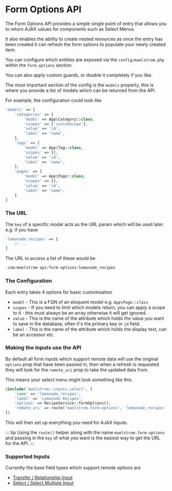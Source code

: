 # Form Options API

The Form Options API provides a simple single point of entry that allows you to return AJAX values for components such as Select Menus.

It also enables the ability to create nested resources as once the entry has been created it can refresh the form options to populate your newly created item.

You can configure which entities are exposed via the `config/maelstrom.php` within the `form_options` section.

You can also apply custom guards, or disable it completely if you like.

The most important section of the config is the `models` property, this is where you provide a list of models which can be returned from the API.

For example, the configuration could look like

```php
'models' => [
    'categories' => [
        'model' => App\Category::class,
        'scopes' => ['customScope'],
        'value' => 'id',
        'label' => 'name',
    ],
    'tags' => [
        'model' => App\Tag::class,
        'scopes' => [],
        'value' => 'id',
        'label' => 'name',
    ],
    'pages' => [
        'model' => App\Page::class,
        'scopes' => [],
        'value' => 'id',
        'label' => 'name',
    ]
]
```

### The URL

The `key` of a specific model acts as the URL param which will be used later. e.g. if you have

```php
'lemonade_recipes' => [
    // ...
]
```

The URL to access a list of these would be

```php
.com/maelstrom-api/form-options/lemonade_recipes
```

### The Configuration

Each entry takes 4 options for basic customisation

- `model` - This is a FQN of an eloquent model e.g. `App\Page::class`
- `scopes` - If you need to limit which models return, you can apply a scope to it - this must always be an array otherwise it will get ignored.
- `value` - This is the name of the attribute which holds the value you want to save in the database, often it's the primary key or `id` field.
- `label` - This is the name of the attribute which holds the display text, can be an accessor etc.

### Making the inputs use the API

By default all form inputs which support remote data will use the original `options` prop that have been passed in, then when a refresh is requested they will look for the `remote_uri` prop to take the updated data from.

This means your select menu might look something like this.

```php
@include('maelstrom::inputs.select', [
    'name' => 'lemonade_recipes',
    'label' => 'Lemonade Recipes',
    'options' => RecipeService::formOptions(),
    'remote_uri' => route('maelstrom.form-options', 'lemonade_recipes'),
])
```

This will then set up everything you need for AJAX inputs.

::: tip
Using the `route()` helper along with the name `maelstrom.form-options` and passing in the `key` of what you want is the easiest way to get the URL for the API.
:::

### Supported Inputs

Currently the base field types which support remote options are

- [Transfer / Relationship Input](./fields.md#transfer--relationship)
- [Select / Select Multiple Input](./fields.md#select-menu)
